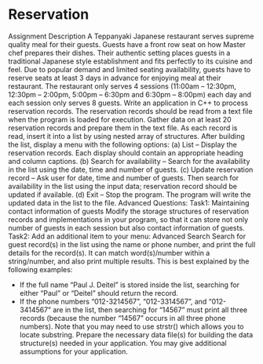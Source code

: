 # Reservation

Assignment Description
A Teppanyaki Japanese restaurant serves supreme quality meal for their guests. Guests have a
front row seat on how Master chef prepares their dishes. Their authentic setting places guests
in a traditional Japanese style establishment and fits perfectly to its cuisine and feel.
Due to popular demand and limited seating availability, guests have to reserve seats at least 3
days in advance for enjoying meal at their restaurant. The restaurant only serves 4 sessions
(11:00am – 12:30pm, 12:30pm – 2:00pm, 5:00pm – 6:30pm and 6:30pm – 8:00pm) each day
and each session only serves 8 guests.
Write an application in C++ to process reservation records. The reservation records should be
read from a text file when the program is loaded for execution. Gather data on at least 20
reservation records and prepare them in the text file. As each record is read, insert it into a list
by using nested array of structures.
After building the list, display a menu with the following options:
(a) List – Display the reservation records. Each display should contain an appropriate
heading and column captions.
(b) Search for availability – Search for the availability in the list using the date, time and
number of guests.
(c) Update reservation record – Ask user for date, time and number of guests. Then
search for availability in the list using the input data; reservation record should be
updated if available.
(d) Exit – Stop the program. The program will write the updated data in the list to the
file.
Advanced Questions:
Task1: Maintaining contact information of guests
Modify the storage structures of reservation records and implementations in your program, so
that it can store not only number of guests in each session but also contact information of
guests.
Task2: Add an additional item to your menu: Advanced Search
Search for guest record(s) in the list using the name or phone number, and print the full
details for the record(s). It can match word(s)/number within a string/number, and also print
multiple results. This is best explained by the following examples:
- If the full name “Paul J. Deitel” is stored inside the list, searching for either “Paul” or
“Deitel” should return the record.
- If the phone numbers “012-3214567”, “012-3314567”, and “012-3414567” are in the list,
then searching for “14567” must print all three records (because the number “14567”
occurs in all three phone numbers).
Note that you may need to use strstr() which allows you to locate substring.
Prepare the necessary data file(s) for building the data structure(s) needed in your application.
You may give additional assumptions for your application.
